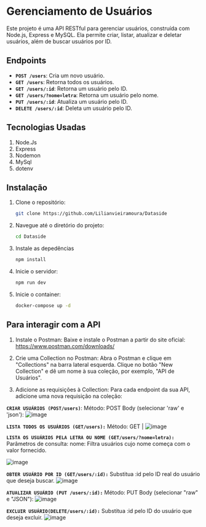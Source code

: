 # Gerenciamento de Usuários

Este projeto é uma API RESTful para gerenciar usuários, construída com Node.js, Express e MySQL. Ela permite criar, listar, atualizar e deletar usuários, além de buscar usuários por ID.

## Endpoints

- **`POST /users`**: Cria um novo usuário.
- **`GET /users`**: Retorna todos os usuários.
- **`GET /users/:id`**: Retorna um usuário pelo ID.
- **`GET /users/?nome=letra`**: Retorna um usuário pelo nome.
- **`PUT /users/:id`**: Atualiza um usuário pelo ID.
- **`DELETE /users/:id`**: Deleta um usuário pelo ID.

## Tecnologias Usadas
1. Node.Js
2. Express
3. Nodemon
4. MySql
5. dotenv

## Instalação

1. Clone o repositório:

   ```bash
   git clone https://github.com/Lilianvieiramoura/Dataside
   
2. Navegue até o diretório do projeto:
    ```bash
   cd Dataside

3. Instale as depedências
   ```bash
   npm install

4. Inicie o servidor:
   ```bash
   npm run dev

4. Inicie o container:
   ```bash
   docker-compose up -d


## Para interagir com a API
1. Instale o Postman: Baixe e instale o Postman a partir do site oficial: https://www.postman.com/downloads/

2. Crie uma Collection no Postman: Abra o Postman e clique em "Collections" na barra lateral esquerda.
Clique no botão "New Collection" e dê um nome à sua coleção, por exemplo, "API de Usuários".

3. Adicione as requisições à Collection: Para cada endpoint da sua API, adicione uma nova requisição na coleção:

 **`CRIAR USUÁRIOS (POST/users)`**: 
Método: POST
Body (selecionar 'raw' e 'json'):
![image](https://github.com/user-attachments/assets/a3b4b288-a805-48a6-9222-23657e625d2c)



 **`LISTA TODOS OS USUÁRIOS (GET/users):`**
Método: GET |
![image](https://github.com/user-attachments/assets/1bea4538-b62d-4bb9-b817-4ec7c105b5a2)


**`LISTA OS USUÁRIOS PELA LETRA OU NOME (GET/users/?nome=letra):`**
Parâmetros de consulta:
nome: Filtra usuários cujo nome começa com o valor fornecido.

![image](https://github.com/user-attachments/assets/c4d979c0-e536-4415-8c13-3689974d24a4)


**`OBTER USUÁRIO POR ID (GET/users/:id):`**
Substitua :id pelo ID real do usuário que deseja buscar.
![image](https://github.com/user-attachments/assets/e1a2102b-4c2f-48a3-bf51-8477c1f45966)

   
**`ATUALIZAR USUÁRIO (PUT /users/:id):`**
Método: PUT
Body (selecionar "raw" e "JSON"):
![image](https://github.com/user-attachments/assets/42334d17-2dd1-4260-89b6-dee4c53acd56)


**`EXCLUIR USUÁRIO(DELETE/users/:id):`**
Substitua :id pelo ID do usuário que deseja excluir.
![image](https://github.com/user-attachments/assets/b59715ac-d461-46b9-a6e9-d5607892b88f)


